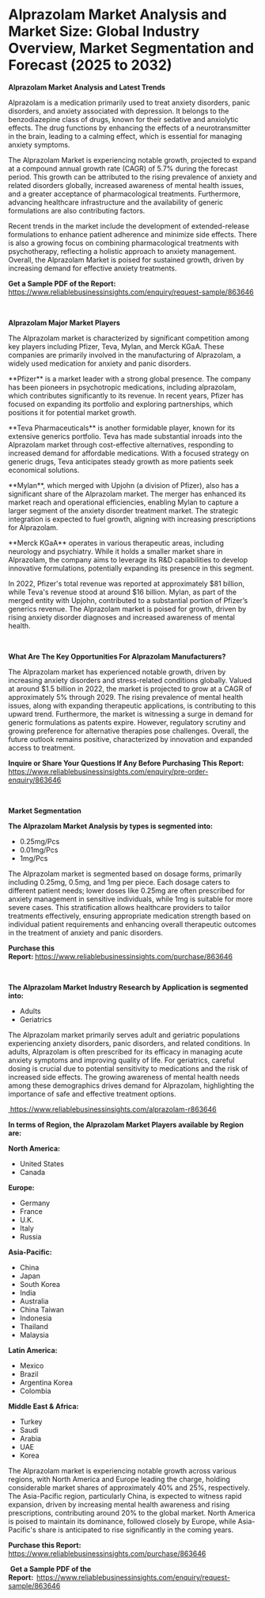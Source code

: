 <p><h1>Alprazolam Market Analysis and Market Size: Global Industry Overview, Market Segmentation and Forecast (2025 to 2032)</h1></p><p><strong>Alprazolam Market Analysis and Latest Trends</strong></p>
<p><p>Alprazolam is a medication primarily used to treat anxiety disorders, panic disorders, and anxiety associated with depression. It belongs to the benzodiazepine class of drugs, known for their sedative and anxiolytic effects. The drug functions by enhancing the effects of a neurotransmitter in the brain, leading to a calming effect, which is essential for managing anxiety symptoms.</p><p>The Alprazolam Market is experiencing notable growth, projected to expand at a compound annual growth rate (CAGR) of 5.7% during the forecast period. This growth can be attributed to the rising prevalence of anxiety and related disorders globally, increased awareness of mental health issues, and a greater acceptance of pharmacological treatments. Furthermore, advancing healthcare infrastructure and the availability of generic formulations are also contributing factors.</p><p>Recent trends in the market include the development of extended-release formulations to enhance patient adherence and minimize side effects. There is also a growing focus on combining pharmacological treatments with psychotherapy, reflecting a holistic approach to anxiety management. Overall, the Alprazolam Market is poised for sustained growth, driven by increasing demand for effective anxiety treatments.</p></p>
<p><strong>Get a Sample PDF of the Report:&nbsp;</strong> <a href="https://www.reliablebusinessinsights.com/enquiry/request-sample/863646?utm_campaign=2245&utm_medium=2&utm_source=Github&utm_content=ia&utm_term=19042025&utm_id=alprazolam">https://www.reliablebusinessinsights.com/enquiry/request-sample/863646</a></p>
<p>&nbsp;</p>
<p><strong>Alprazolam Major Market Players</strong></p>
<p><p>The Alprazolam market is characterized by significant competition among key players including Pfizer, Teva, Mylan, and Merck KGaA. These companies are primarily involved in the manufacturing of Alprazolam, a widely used medication for anxiety and panic disorders.</p><p>**Pfizer** is a market leader with a strong global presence. The company has been pioneers in psychotropic medications, including alprazolam, which contributes significantly to its revenue. In recent years, Pfizer has focused on expanding its portfolio and exploring partnerships, which positions it for potential market growth.</p><p>**Teva Pharmaceuticals** is another formidable player, known for its extensive generics portfolio. Teva has made substantial inroads into the Alprazolam market through cost-effective alternatives, responding to increased demand for affordable medications. With a focused strategy on generic drugs, Teva anticipates steady growth as more patients seek economical solutions.</p><p>**Mylan**, which merged with Upjohn (a division of Pfizer), also has a significant share of the Alprazolam market. The merger has enhanced its market reach and operational efficiencies, enabling Mylan to capture a larger segment of the anxiety disorder treatment market. The strategic integration is expected to fuel growth, aligning with increasing prescriptions for Alprazolam.</p><p>**Merck KGaA** operates in various therapeutic areas, including neurology and psychiatry. While it holds a smaller market share in Alprazolam, the company aims to leverage its R&D capabilities to develop innovative formulations, potentially expanding its presence in this segment.</p><p>In 2022, Pfizer's total revenue was reported at approximately $81 billion, while Teva's revenue stood at around $16 billion. Mylan, as part of the merged entity with Upjohn, contributed to a substantial portion of Pfizer’s generics revenue. The Alprazolam market is poised for growth, driven by rising anxiety disorder diagnoses and increased awareness of mental health.</p></p>
<p>&nbsp;</p>
<p><strong>What Are The Key Opportunities For Alprazolam Manufacturers?</strong></p>
<p><p>The Alprazolam market has experienced notable growth, driven by increasing anxiety disorders and stress-related conditions globally. Valued at around $1.5 billion in 2022, the market is projected to grow at a CAGR of approximately 5% through 2029. The rising prevalence of mental health issues, along with expanding therapeutic applications, is contributing to this upward trend. Furthermore, the market is witnessing a surge in demand for generic formulations as patents expire. However, regulatory scrutiny and growing preference for alternative therapies pose challenges. Overall, the future outlook remains positive, characterized by innovation and expanded access to treatment.</p></p>
<p><strong>Inquire or Share Your Questions If Any Before Purchasing This Report:</strong> <a href="https://www.reliablebusinessinsights.com/enquiry/pre-order-enquiry/863646?utm_campaign=2245&utm_medium=2&utm_source=Github&utm_content=ia&utm_term=19042025&utm_id=alprazolam">https://www.reliablebusinessinsights.com/enquiry/pre-order-enquiry/863646</a></p>
<p>&nbsp;</p>
<p><strong>Market Segmentation</strong></p>
<p><strong>The Alprazolam Market Analysis by types is segmented into:</strong></p>
<p><ul><li>0.25mg/Pcs</li><li>0.01mg/Pcs</li><li>1mg/Pcs</li></ul></p>
<p><p>The Alprazolam market is segmented based on dosage forms, primarily including 0.25mg, 0.5mg, and 1mg per piece. Each dosage caters to different patient needs; lower doses like 0.25mg are often prescribed for anxiety management in sensitive individuals, while 1mg is suitable for more severe cases. This stratification allows healthcare providers to tailor treatments effectively, ensuring appropriate medication strength based on individual patient requirements and enhancing overall therapeutic outcomes in the treatment of anxiety and panic disorders.</p></p>
<p><strong>Purchase this Report:&nbsp;</strong><a href="https://www.reliablebusinessinsights.com/purchase/863646?utm_campaign=2245&utm_medium=2&utm_source=Github&utm_content=ia&utm_term=19042025&utm_id=alprazolam">https://www.reliablebusinessinsights.com/purchase/863646</a></p>
<p>&nbsp;</p>
<p><strong>The Alprazolam Market Industry Research by Application is segmented into:</strong></p>
<p><ul><li>Adults</li><li>Geriatrics</li></ul></p>
<p><p>The Alprazolam market primarily serves adult and geriatric populations experiencing anxiety disorders, panic disorders, and related conditions. In adults, Alprazolam is often prescribed for its efficacy in managing acute anxiety symptoms and improving quality of life. For geriatrics, careful dosing is crucial due to potential sensitivity to medications and the risk of increased side effects. The growing awareness of mental health needs among these demographics drives demand for Alprazolam, highlighting the importance of safe and effective treatment options.</p></p>
<p><a href="https://www.reliablebusinessinsights.com/alprazolam-r863646?utm_campaign=2245&utm_medium=2&utm_source=Github&utm_content=ia&utm_term=19042025&utm_id=alprazolam">&nbsp;https://www.reliablebusinessinsights.com/alprazolam-r863646</a></p>
<p><strong>In terms of Region, the Alprazolam Market Players available by Region are:</strong></p>
<p>
    <p> <strong> North America: </strong>
        <ul>
            <li>United States</li>
            <li>Canada</li>
        </ul>
        </p> 
    <p> <strong> Europe: </strong>
        <ul>
            <li>Germany</li>
            <li>France</li>
            <li>U.K.</li>
            <li>Italy</li>
            <li>Russia</li>
        </ul>
        </p> 
    <p> <strong> Asia-Pacific: </strong>
        <ul>
            <li>China</li>
            <li>Japan</li>
            <li>South Korea</li>
            <li>India</li>
            <li>Australia</li>
            <li>China Taiwan</li>
            <li>Indonesia</li>
            <li>Thailand</li>
            <li>Malaysia</li>
        </ul>
        </p> 
    <p> <strong> Latin America: </strong>
        <ul>
            <li>Mexico</li>
            <li>Brazil</li>
            <li>Argentina Korea</li>
            <li>Colombia</li>
        </ul>
        </p> 
    <p> <strong> Middle East & Africa: </strong>
        <ul>
            <li>Turkey</li>
            <li>Saudi</li>
            <li>Arabia</li>
            <li>UAE</li>
            <li>Korea</li>
        </ul>
    </p>
    </p>
<p><p>The Alprazolam market is experiencing notable growth across various regions, with North America and Europe leading the charge, holding considerable market shares of approximately 40% and 25%, respectively. The Asia-Pacific region, particularly China, is expected to witness rapid expansion, driven by increasing mental health awareness and rising prescriptions, contributing around 20% to the global market. North America is poised to maintain its dominance, followed closely by Europe, while Asia-Pacific's share is anticipated to rise significantly in the coming years.</p></p>
<p><strong>Purchase this Report: </strong><a href="https://www.reliablebusinessinsights.com/purchase/863646?utm_campaign=2245&utm_medium=2&utm_source=Github&utm_content=ia&utm_term=19042025&utm_id=alprazolam">https://www.reliablebusinessinsights.com/purchase/863646</a></p>
<p>&nbsp;<strong>Get a Sample PDF of the Report:&nbsp;&nbsp;</strong><a href="https://www.reliablebusinessinsights.com/enquiry/request-sample/863646?utm_campaign=2245&utm_medium=2&utm_source=Github&utm_content=ia&utm_term=19042025&utm_id=alprazolam">https://www.reliablebusinessinsights.com/enquiry/request-sample/863646</a></p>
<p><strong></strong></p>
<p><p></p><p></p><p></p></p>